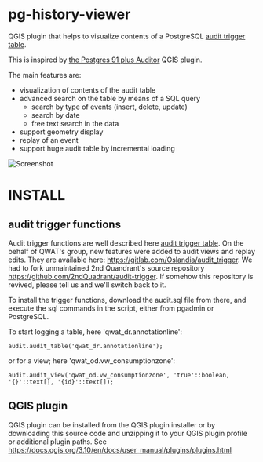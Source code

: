# pg-history-viewer
QGIS plugin that helps to visualize contents of a PostgreSQL [audit trigger table](https://wiki.postgresql.org/wiki/Audit_trigger).

This is inspired by [the Postgres 91 plus Auditor](https://github.com/3nids/postgres91plusauditor) QGIS plugin.

The main features are:
- visualization of contents of the audit table
- advanced search on the table by means of a SQL query
  - search by type of events (insert, delete, update)
  - search by date
  - free text search in the data
- support geometry display
- replay of an event
- support huge audit table by incremental loading

![Screenshot](screenshot.png)

# INSTALL

## audit trigger functions

Audit trigger functions are well described here [audit trigger table](https://wiki.postgresql.org/wiki/Audit_trigger).
On the behalf of QWAT's group, new features were added to audit views and replay edits. They are available here:
https://gitlab.com/Oslandia/audit_trigger. We had to fork unmaintained 2nd Quandrant's source repository https://github.com/2ndQuadrant/audit-trigger. If somehow this repository is revived, please tell us and we'll switch back to it. 

To install the trigger functions, download the audit.sql file from there, and execute the sql commands in the script, either from pgadmin or PostgreSQL.

To start logging a table, here 'qwat_dr.annotationline':

`audit.audit_table('qwat_dr.annotationline');`

or for a view; here 'qwat_od.vw_consumptionzone':

`audit.audit_view('qwat_od.vw_consumptionzone', 'true'::boolean, '{}'::text[], '{id}'::text[]);`



## QGIS plugin

QGIS plugin can be installed from the QGIS plugin installer or by downloading this source code and unzipping it to your QGIS plugin profile or additional plugin paths. See https://docs.qgis.org/3.10/en/docs/user_manual/plugins/plugins.html
